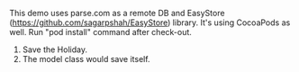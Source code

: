 This demo uses parse.com as a remote DB and EasyStore (https://github.com/sagarpshah/EasyStore) library.
It's using CocoaPods as well. Run "pod install" command after check-out.

1) Save the Holiday.
2) The model class would save itself.